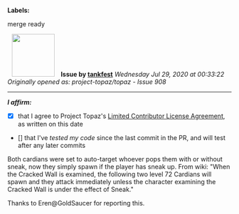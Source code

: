 **Labels:**

merge ready



<a href="https://github.com/tankfest"><img src="https://avatars1.githubusercontent.com/u/37684138?v=4" width="96" height="96" hspace="10"></img></a> **Issue by [tankfest](https://github.com/tankfest)**
_Wednesday Jul 29, 2020 at 00:33:22_
_Originally opened as: project-topaz/topaz - Issue 908_

----

<!-- place 'x' mark between square [] brackets to affirm: -->
**_I affirm:_**
- [x] that I agree to Project Topaz's [Limited Contributor License Agreement](http://project-topaz.com/blob/release/CONTRIBUTOR_AGREEMENT.md), as written on this date
- [] that I've _tested my code_ since the last commit in the PR, and will test after any later commits

Both cardians were set to auto-target whoever pops them with or without sneak, now they simply spawn if the player has sneak up.  From wiki: "When the Cracked Wall is examined, the following two level 72 Cardians will spawn and they attack immediately unless the character examining the Cracked Wall is under the effect of Sneak."

Thanks to Eren@GoldSaucer for reporting this.
